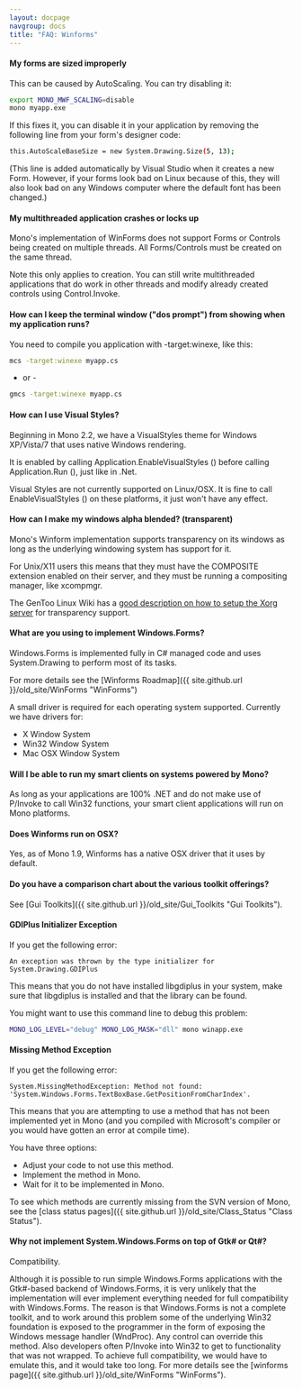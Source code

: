 ```yaml
---
layout: docpage
navgroup: docs
title: "FAQ: Winforms"
---
```


#### My forms are sized improperly

This can be caused by AutoScaling. You can try disabling it:

``` bash
export MONO_MWF_SCALING=disable
mono myapp.exe
```

If this fixes it, you can disable it in your application by removing the following line from your form's designer code:

``` bash
this.AutoScaleBaseSize = new System.Drawing.Size(5, 13);
```

(This line is added automatically by Visual Studio when it creates a new Form. However, if your forms look bad on Linux because of this, they will also look bad on any Windows computer where the default font has been changed.)

#### My multithreaded application crashes or locks up

Mono's implementation of WinForms does not support Forms or Controls being created on multiple threads. All Forms/Controls must be created on the same thread.

Note this only applies to creation. You can still write multithreaded applications that do work in other threads and modify already created controls using Control.Invoke.

#### How can I keep the terminal window ("dos prompt") from showing when my application runs?

You need to compile you application with -target:winexe, like this:

``` bash
mcs -target:winexe myapp.cs
```

- or -

``` bash
gmcs -target:winexe myapp.cs
```

#### How can I use Visual Styles?

Beginning in Mono 2.2, we have a VisualStyles theme for Windows XP/Vista/7 that uses native Windows rendering.

It is enabled by calling Application.EnableVisualStyles () before calling Application.Run (), just like in .Net.

Visual Styles are not currently supported on Linux/OSX. It is fine to call EnableVisualStyles () on these platforms, it just won't have any effect.

#### How can I make my windows alpha blended? (transparent)

Mono's Winform implementation supports transparency on its windows as long as the underlying windowing system has support for it.

For Unix/X11 users this means that they must have the COMPOSITE extension enabled on their server, and they must be running a compositing manager, like xcompmgr.

The GenToo Linux Wiki has a [good description on how to setup the Xorg server](http://gentoo-wiki.com/TIP_Xorg_X11_and_Transparency) for transparency support.

#### What are you using to implement Windows.Forms?

Windows.Forms is implemented fully in C\# managed code and uses System.Drawing to perform most of its tasks.

For more details see the [Winforms Roadmap]({{ site.github.url }}/old_site/WinForms "WinForms")

A small driver is required for each operating system supported. Currently we have drivers for:

-   X Window System
-   Win32 Window System
-   Mac OSX Window System

#### Will I be able to run my smart clients on systems powered by Mono?

As long as your applications are 100% .NET and do not make use of P/Invoke to call Win32 functions, your smart client applications will run on Mono platforms.

#### Does Winforms run on OSX?

Yes, as of Mono 1.9, Winforms has a native OSX driver that it uses by default.

#### Do you have a comparison chart about the various toolkit offerings?

See [Gui Toolkits]({{ site.github.url }}/old_site/Gui_Toolkits "Gui Toolkits").

#### GDIPlus Initializer Exception

If you get the following error:

    An exception was thrown by the type initializer for System.Drawing.GDIPlus

This means that you do not have installed libgdiplus in your system, make sure that libgdiplus is installed and that the library can be found.

You might want to use this command line to debug this problem:

``` bash
MONO_LOG_LEVEL="debug" MONO_LOG_MASK="dll" mono winapp.exe
```

#### Missing Method Exception

If you get the following error:

    System.MissingMethodException: Method not found:
    'System.Windows.Forms.TextBoxBase.GetPositionFromCharIndex'.

This means that you are attempting to use a method that has not been implemented yet in Mono (and you compiled with Microsoft's compiler or you would have gotten an error at compile time).

You have three options:

-   Adjust your code to not use this method.
-   Implement the method in Mono.
-   Wait for it to be implemented in Mono.

To see which methods are currently missing from the SVN version of Mono, see the [class status pages]({{ site.github.url }}/old_site/Class_Status "Class Status").

#### Why not implement System.Windows.Forms on top of Gtk\# or Qt\#?

Compatibility.

Although it is possible to run simple Windows.Forms applications with the Gtk\#-based backend of Windows.Forms, it is very unlikely that the implementation will ever implement everything needed for full compatibility with Windows.Forms. The reason is that Windows.Forms is not a complete toolkit, and to work around this problem some of the underlying Win32 foundation is exposed to the programmer in the form of exposing the Windows message handler (WndProc). Any control can override this method. Also developers often P/Invoke into Win32 to get to functionality that was not wrapped. To achieve full compatibility, we would have to emulate this, and it would take too long. For more details see the [winforms page]({{ site.github.url }}/old_site/WinForms "WinForms").

